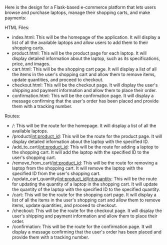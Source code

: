  Here is the design for a Flask-based e-commerce platform that lets users browse and purchase laptops, manage their shopping carts, and make payments:

HTML Files:

- index.html: This will be the homepage of the application. It will display a list of all the available laptops and allow users to add them to their shopping carts.
- product.html: This will be the product page for each laptop. It will display detailed information about the laptop, such as its specifications, price, and images.
- cart.html: This will be the shopping cart page. It will display a list of all the items in the user's shopping cart and allow them to remove items, update quantities, and proceed to checkout.
- checkout.html: This will be the checkout page. It will display the user's shipping and payment information and allow them to place their order.
- confirmation.html: This will be the confirmation page. It will display a message confirming that the user's order has been placed and provide them with a tracking number.

Routes:

- /: This will be the route for the homepage. It will display a list of all the available laptops.
- /product/<int:product_id>: This will be the route for the product page. It will display detailed information about the laptop with the specified ID.
- /add_to_cart/<int:product_id>: This will be the route for adding a laptop to the shopping cart. It will add the laptop with the specified ID to the user's shopping cart.
- /remove_from_cart/<int:product_id>: This will be the route for removing a laptop from the shopping cart. It will remove the laptop with the specified ID from the user's shopping cart.
- /update_cart_quantity/<int:product_id>/<int:quantity>: This will be the route for updating the quantity of a laptop in the shopping cart. It will update the quantity of the laptop with the specified ID to the specified quantity.
- /cart: This will be the route for the shopping cart page. It will display a list of all the items in the user's shopping cart and allow them to remove items, update quantities, and proceed to checkout.
- /checkout: This will be the route for the checkout page. It will display the user's shipping and payment information and allow them to place their order.
- /confirmation: This will be the route for the confirmation page. It will display a message confirming that the user's order has been placed and provide them with a tracking number.